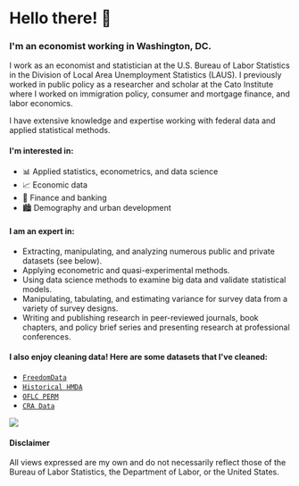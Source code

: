 # Hello there! 👋

### I'm an economist working in Washington, DC.

I work as an economist and statistician at the U.S. Bureau of Labor Statistics in the Division of Local Area Unemployment Statistics (LAUS). I previously worked in public policy as a researcher and scholar at the Cato Institute where I worked on immigration policy, consumer and mortgage finance, and labor economics.

I have extensive knowledge and expertise working with federal data and applied statistical methods.

#### I'm interested in:
- 📊 Applied statistics, econometrics, and data science
- 📈 Economic data
- 💸 Finance and banking
- 🏙️ Demography and urban development

#### I am an expert in:

- Extracting, manipulating, and analyzing numerous public and private datasets (see below).
- Applying econometric and quasi-experimental methods.
- Using data science methods to examine big data and validate statistical models.
- Manipulating, tabulating, and estimating variance for survey data from a variety of survey designs.
- Writing and publishing research in peer-reviewed journals, book chapters, and policy brief series and presenting research at professional conferences.

#### I also enjoy cleaning data! Here are some datasets that I've cleaned:
- [`FreedomData`](https://acforrester.github.io/FreedomData/)
- [`Historical HMDA`](https://www.openicpsr.org/openicpsr/project/151921/version/V1/view)
- [`OFLC PERM`](https://github.com/acforrester/PERM_data)
- [`CRA Data`](https://github.com/acforrester/community-reinvestment-act)

<div style="display: flex; flex-direction: row;">
 <img class="img" src="https://github-readme-stats.vercel.app/api/top-langs/?username=acforrester&hide=html,jupyter%20notebook,JavaScript,SCSS,Less&layout=compact&langs_count=10&theme=dark" />
</div>

#### Disclaimer
All views expressed are my own and do not necessarily reflect those of the Bureau of Labor Statistics, the Department of Labor, or the United States.
